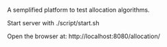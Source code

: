 A semplified platform to test allocation algorithms.

Start server with
./script/start.sh

Open the browser at: 
http://localhost:8080/allocation/
